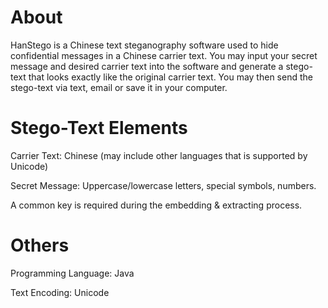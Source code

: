 About 
======
HanStego is a Chinese text steganography software used to hide confidential messages in a Chinese carrier text. 
You may input your secret message and desired carrier text into the software and generate a stego-text that looks
exactly like the original carrier text. You may then send the stego-text via text, email or save it in your computer. 

Stego-Text Elements 
=================
Carrier Text: Chinese (may include other languages that is supported by Unicode) 

Secret Message: Uppercase/lowercase letters, special symbols, numbers. 

A common key is required during the embedding & extracting process. 

Others
=========
Programming Language: Java

Text Encoding: Unicode 
